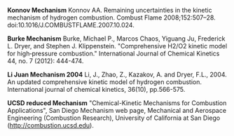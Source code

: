 
**Konnov Mechanism** Konnov AA. Remaining uncertainties in the kinetic mechanism of hydrogen combustion. Combust Flame 2008;152:507–28. doi:10.1016/J.COMBUSTFLAME.2007.10.024.

**Burke Mechanism** Burke, Michael P., Marcos Chaos, Yiguang Ju, Frederick L. Dryer, and Stephen J. Klippenstein. "Comprehensive H2/O2 kinetic model for high‐pressure combustion." International Journal of Chemical Kinetics 44, no. 7 (2012): 444-474.

**Li Juan Mechanism 2004** Li, J., Zhao, Z., Kazakov, A. and Dryer, F.L., 2004. An updated comprehensive kinetic model of hydrogen combustion. International journal of chemical kinetics, 36(10), pp.566-575.

**UCSD reduced Mechanism** "Chemical-Kinetic Mechanisms for Combustion Applications", San Diego Mechanism web page, Mechanical and Aerospace Engineering (Combustion Research), University of California at San Diego (http://combustion.ucsd.edu).